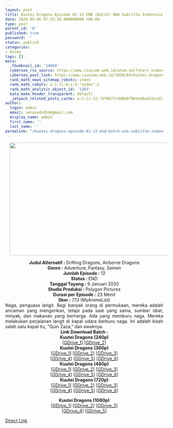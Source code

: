```yaml
---
layout: post
title: Kuutei Dragons Episode 01-12 END [Batch] ONA Subtitle Indonesia
date: 2020-05-06 07:35:56.000000000 +00:00
type: post
parent_id: '0'
published: true
password: ''
status: publish
categories:
- Anime
tags: []
meta:
  _thumbnail_id: '14669'
  cyberseo_rss_source: https://www.ciunime.web.id/atom.xml?start-index=751&max-results=150
  cyberseo_post_link: https://www.ciunime.web.id/2020/04/kuutei-dragons-episode-01-12-end-batch.html
  rank_math_news_sitemap_robots: index
  rank_math_robots: a:1:{i:0;s:5:"index";}
  rank_math_analytic_object_id: '1263'
  kata_make_header_transparent: default
  _jetpack_related_posts_cache: a:1:{s:32:"8f6677c9d6b0f903e98ad32ec61f8deb";a:2:{s:7:"expires";i:1646228418;s:7:"payload";a:0:{}}}
author:
  login: admin
  email: senseads014@gmail.com
  display_name: admin
  first_name: ''
  last_name: ''
permalink: "/kuutei-dragons-episode-01-12-end-batch-ona-subtitle-indonesia/"
---
```

<div class="separator" style="clear: both; text-align: center;"><a href="https://1.bp.blogspot.com/-CnA0AvFvIPs/XhcqOytB5CI/AAAAAAAAdz0/c2LJ_Sm6AVQ5cvI8FixpFnRfCJJ7iV5wgCLcBGAsYHQ/s1600/Kuutei%2BDragons.jpg" imageanchor="1" style="margin-left: 1em; margin-right: 1em;"><img border="0" data-original-height="720" data-original-width="1280" height="360" src="{{ site.baseurl }}/assets/2020/05/Kuutei%2BDragons.jpg" width="640" /></a></div>
<p>
<div style="text-align: center;"><b>Judul</b><b><b>&nbsp;Alternatif</b>&nbsp;:</b>&nbsp;Drifting Dragons,&nbsp;Airborne Dragons</div>
<div style="text-align: center;"><b>Genre :</b>&nbsp;Adventure, Fantasy, Seinen</div>
<div style="text-align: center;"><b>Jumlah Episode :</b>&nbsp;12<br /><b>Status :&nbsp;</b>END<br /><b>Tanggal Tayang :</b>&nbsp;9 Januari 2020<br /><b>Studio Produksi :</b>&nbsp;Polygon Pictures<br /><b>Durasi per Episode :</b>&nbsp;23 Menit</div>
<div style="text-align: center;"><b>Skor :</b>&nbsp;7.13 (MyAnimeList)</div>
<div style="text-align: center;"></div>
<div style="text-align: justify;">Naga, penguasa langit. Bagi banyak orang di permukaan, mereka adalah ancaman yang mengerikan, tetapi pada saat yang sama, sumber obat, minyak, dan makanan yang berharga. Ada yang memburu naga. Mereka melakukan perjalanan langit di kapal udara berburu naga. Ini adalah kisah salah satu kapal itu, "Quin Zaza," dan awaknya.</div>
<div style="text-align: justify;"></div>
<div style="text-align: justify;"></div>
<div style="text-align: center;">
<div style="text-align: center;"><b>Link Download Batch :</b></div>
<div style="text-align: center;">
<div style="text-align: center;">
<div style="text-align: center;"><b>Kuutei Dragons&nbsp;(240p)</b></div>
</div>
<div style="text-align: center;">[<a href="https://drive.google.com/uc?id=1Uw-bRDrM2uaeuLu6tcbOtMt231-x_DQs" target="_blank" rel="noopener">GDrive_1</a>] [<a href="https://drive.google.com/uc?id=1CKDHjzPAmKLRPnJkc7NBiEBob4_kV8ZL" target="_blank" rel="noopener">GDrive_2</a>]</div>
<div style="text-align: center;"></div>
<div style="text-align: center;"><b>Kuutei Dragons&nbsp;(360p)</b></div>
</div>
<div style="text-align: center;">[<a href="https://drive.google.com/uc?id=1_hS_mEcjLgJBAbIXaTfF2h4BzOnMdLS3" target="_blank" rel="noopener">GDrive_1</a>] [<a href="https://drive.google.com/uc?id=14yn92JV9ZsijJOe3JqbVMuNlboAQJjCE" target="_blank" rel="noopener">GDrive_2</a>] [<a href="https://drive.google.com/uc?id=1vlDjWvmCD09IRGPd24xvq0sweJVj4vrl" target="_blank" rel="noopener">GDrive_3</a>]<br />[<a href="https://drive.google.com/uc?id=1oG5DKecBJT5q5ThzosV0lFI73siFsi6P" target="_blank" rel="noopener">GDrive_4</a>] [<a href="https://drive.google.com/uc?id=1WzA-2UPmSFQPV_esCsnIV-vy_BVWsUS9" target="_blank" rel="noopener">GDrive_5</a>] [<a href="https://drive.google.com/uc?id=1X2wvtF2dT4UhFqXb0vb5oVHYl90I1j7L" target="_blank" rel="noopener">GDrive_6</a>]</div>
<div style="text-align: center;"></div>
<div style="text-align: center;"><b>Kuutei Dragons&nbsp;(480p)</b><br />[<a href="https://drive.google.com/uc?id=1BL_HsgQuLzSWwopv60oh8avUPPebjhRV" target="_blank" rel="noopener">GDrive_1</a>] [<a href="https://drive.google.com/uc?id=1Nm1wAlRul78pnWh6dfd9pxBxQ-1oK786" target="_blank" rel="noopener">GDrive_2</a>] [<a href="https://drive.google.com/uc?id=1nJfEqqR3XPAvkbJtqsNc2j88-2gqmO_M" target="_blank" rel="noopener">GDrive_3</a>]<br />[<a href="https://drive.google.com/uc?id=1IU4L6K45HRF8piTisPJUARYW8bTx3Ev3" target="_blank" rel="noopener">GDrive_4</a>] [<a href="https://drive.google.com/uc?id=1TWkr9gJ0Ok3UgKi-cI-jxEQaiFfc2zAW" target="_blank" rel="noopener">GDrive_5</a>] [<a href="https://drive.google.com/uc?id=1bLEw20rLGGoO9B7v49QZBMvdOUErVPjf" target="_blank" rel="noopener">GDrive_6</a>]</div>
<div style="text-align: center;"><b>Kuutei Dragons&nbsp;(720p)</b><br />[<a href="https://drive.google.com/uc?id=1Cwc5Ix3HabXb43sqqG58zqLFMkDV217Z" target="_blank" rel="noopener">GDrive_1</a>] [<a href="https://drive.google.com/uc?id=1ZHRiu5kPgJwxfemMmRFrFkZjv7rTUwaN" target="_blank" rel="noopener">GDrive_2</a>] [<a href="https://drive.google.com/uc?id=1zMqPD8GXAvTXSasmbQoLoPKPRLgewwTL" target="_blank" rel="noopener">GDrive_3</a>]<br />[<a href="https://drive.google.com/uc?id=16fjdNBxvX5I_R02W6MXnrdc058iF-JYS" target="_blank" rel="noopener">GDrive_4</a>] [<a href="https://drive.google.com/uc?id=1K46p2xfIkHgNRkiRdIzTbdyX2U47vLLe" target="_blank" rel="noopener">GDrive_5</a>] [<a href="https://drive.google.com/uc?id=1SQezbZBst9n1u0dBTSLEfmQ6Ysy-dU2d" target="_blank" rel="noopener">GDrive_6</a>]</p>
<p><b>Kuutei Dragons&nbsp;(1080p)</b><br />[<a href="https://drive.google.com/uc?id=1D7rG2FnrT6wEZ1PEjYX32e0GIIzP7rSo" target="_blank" rel="noopener">GDrive_1</a>] [<a href="https://drive.google.com/uc?id=1pF5WkXA6tyrF8BYvhGDMcaAcNz1qrQpA" target="_blank" rel="noopener">GDrive_2</a>] [<a href="https://drive.google.com/uc?id=1teps4MwM2uB_EOFAYGyKN5iMLMu56sDM" target="_blank" rel="noopener">GDrive_3</a>]<br />[<a href="https://drive.google.com/uc?id=13-H7Dg_GnlKt-uGyIT2lIsARxau9j77G" target="_blank" rel="noopener">GDrive_4</a>] [<a href="https://drive.google.com/uc?id=1974yaoY_N3zOi5tkEpPvDy3J2I1wmJDs" target="_blank" rel="noopener">GDrive_5</a>]</div>
</div>
<link rel="stylesheet" href="https://cdnjs.cloudflare.com/ajax/libs/font-awesome/4.7.0/css/font-awesome.min.css" />
<div class="divbtn"> <a href="https://handymansurrender.com/fihup8buzv?key=94550f7ce39444073321dde3b8782f97" class="btn"><i class="fa fa-download"></i> Direct Link</a> </div>
